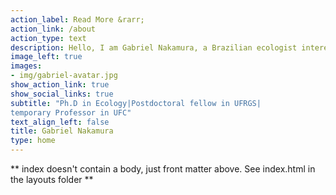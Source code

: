 ```yaml
---
action_label: Read More &rarr;
action_link: /about
action_type: text
description: Hello, I am Gabriel Nakamura, a Brazilian ecologist interested in translate the nature of ecological phenomena in numbers. In this website you will find a little about me, my publications, my current research and some numerical tools useful for ecological analysis
image_left: true
images:
- img/gabriel-avatar.jpg
show_action_link: true
show_social_links: true
subtitle: "Ph.D in Ecology|Postdoctoral fellow in UFRGS|
temporary Professor in UFC"
text_align_left: false
title: Gabriel Nakamura
type: home
---
```


** index doesn't contain a body, just front matter above.
See index.html in the layouts folder **
